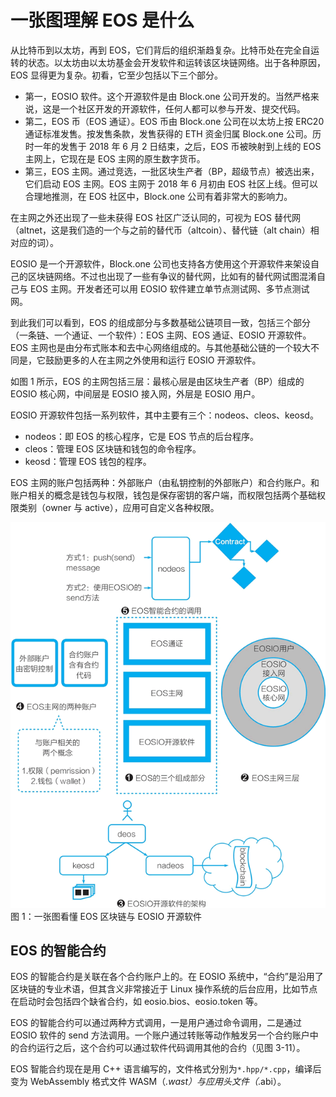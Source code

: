 # 一张图理解 EOS 是什么

从比特币到以太坊，再到 EOS，它们背后的组织渐趋复杂。比特币处在完全自运转的状态。以太坊由以太坊基金会开发软件和运转该区块链网络。出于各种原因，EOS 显得更为复杂。初看，它至少包括以下三个部分。

*   第一，EOSIO 软件。这个开源软件是由 Block.one 公司开发的。当然严格来说，这是一个社区开发的开源软件，任何人都可以参与开发、提交代码。
*   第二，EOS 币（EOS 通证）。EOS 币由 Block.one 公司在以太坊上按 ERC20 通证标准发售。按发售条款，发售获得的 ETH 资金归属 Block.one 公司。历时一年的发售于 2018 年 6 月 2 日结束，之后，EOS 币被映射到上线的 EOS 主网上，它现在是 EOS 主网的原生数字货币。
*   第三，EOS 主网。通过竞选，一批区块生产者（BP，超级节点）被选出来，它们启动 EOS 主网。EOS 主网于 2018 年 6 月初由 EOS 社区上线。但可以合理地推测，在 EOS 社区中，Block.one 公司有着非常大的影响力。

在主网之外还出现了一些未获得 EOS 社区广泛认同的，可视为 EOS 替代网（altnet，这是我们造的一个与之前的替代币（altcoin）、替代链（alt chain）相对应的词）。

EOSIO 是一个开源软件，Block.one 公司也支持各方使用这个开源软件来架设自己的区块链网络。不过也出现了一些有争议的替代网，比如有的替代网试图混淆自己与 EOS 主网。开发者还可以用 EOSIO 软件建立单节点测试网、多节点测试网。

到此我们可以看到，EOS 的组成部分与多数基础公链项目一致，包括三个部分（一条链、一个通证、一个软件）：EOS 主网、EOS 通证、EOSIO 开源软件。EOS 主网也是由分布式账本和去中心网络组成的。与其他基础公链的一个较大不同是，它鼓励更多的人在主网之外使用和运行 EOSIO 开源软件。

如图 1 所示，EOS 的主网包括三层：最核心层是由区块生产者（BP）组成的 EOSIO 核心网，中间层是 EOSIO 接入网，外层是 EOSIO 用户。

EOSIO 开源软件包括一系列软件，其中主要有三个：nodeos、cleos、keosd。

*   nodeos：即 EOS 的核心程序，它是 EOS 节点的后台程序。
*   cleos：管理 EOS 区块链和钱包的命令程序。
*   keosd：管理 EOS 钱包的程序。

EOS 主网的账户包括两种：外部账户（由私钥控制的外部账户）和合约账户。和账户相关的概念是钱包与权限，钱包是保存密钥的客户端，而权限包括两个基础权限类别（owner 与 active），应用可自定义各种权限。

![一张图看懂 EOS 区块链与 EOSIO 开源软件](img/5bad925d18dab37c5df17b0aff9cb3c3.jpg)
图 1：一张图看懂 EOS 区块链与 EOSIO 开源软件

## EOS 的智能合约

EOS 的智能合约是关联在各个合约账户上的。在 EOSIO 系统中，“合约”是沿用了区块链的专业术语，但其含义非常接近于 Linux 操作系统的后台应用，比如节点在启动时会包括四个缺省合约，如 eosio.bios、eosio.token 等。

EOS 的智能合约可以通过两种方式调用，一是用户通过命令调用，二是通过 EOSIO 软件的 send 方法调用。一个账户通过转账等动作触发另一个合约账户中的合约运行之后，这个合约可以通过软件代码调用其他的合约（见图 3-11）。

EOS 智能合约现在是用 C++ 语言编写的，文件格式分别为`*.hpp/*.cpp`，编译后变为 WebAssembly 格式文件 WASM（*.wast）与应用头文件（*.abi）。
